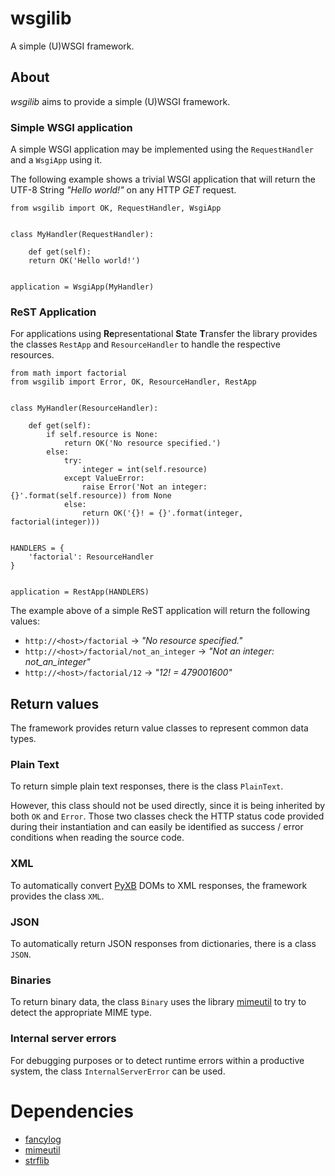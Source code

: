 # wsgilib
A simple (U)WSGI framework.

## About
*wsgilib* aims to provide a simple (U)WSGI framework.

### Simple WSGI application
A simple WSGI application may be implemented using the `RequestHandler` and a `WsgiApp` using it.

The following example shows a trivial WSGI application that will return the UTF-8 String *"Hello world!"* on any HTTP *GET* request.

    from wsgilib import OK, RequestHandler, WsgiApp


    class MyHandler(RequestHandler):

        def get(self):
	    return OK('Hello world!')


    application = WsgiApp(MyHandler)


### ReST Application
For applications using **Re**presentational **S**tate **T**ransfer the library provides the classes `RestApp` and `ResourceHandler` to handle the respective resources.

    from math import factorial
    from wsgilib import Error, OK, ResourceHandler, RestApp


    class MyHandler(ResourceHandler):

        def get(self):
            if self.resource is None:
                return OK('No resource specified.')
            else:
                try:
                    integer = int(self.resource)
                except ValueError:
                    raise Error('Not an integer: {}'.format(self.resource)) from None
                else:
                    return OK('{}! = {}'.format(integer, factorial(integer)))


    HANDLERS = {
        'factorial': ResourceHandler
    }


    application = RestApp(HANDLERS)

The example above of a simple ReST application will return the following values:
* `http://<host>/factorial` → *"No resource specified."*
* `http://<host>/factorial/not_an_integer` → *"Not an integer: not_an_integer"*
* `http://<host>/factorial/12` → *"12! = 479001600"*

## Return values
The framework provides return value classes to represent common data types.

### Plain Text
To return simple plain text responses, there is the class `PlainText`.

However, this class should not be used directly, since it is being inherited by both `OK` and `Error`.
Those two classes check the HTTP status code provided during their instantiation and can easily be identified as success / error conditions when reading the source code.

### XML
To automatically convert [PyXB](https://github.com/pabigot/pyxb) DOMs to XML responses, the framework provides the class `XML`.

### JSON
To automatically return JSON responses from dictionaries, there is a class `JSON`.

### Binaries
To return binary data, the class `Binary` uses the library [mimeutil](https://github.com/HOMEINFO/mimeutil) to try to detect the appropriate MIME type.

### Internal server errors
For debugging purposes or to detect runtime errors within a productive system, the class `InternalServerError` can be used.

# Dependencies
* [fancylog](https://github.com/HOMEINFO/fancylog)
* [mimeutil](https://github.com/HOMEINFO/mimeutil)
* [strflib](https://github.com/HOMEINFO/strflib)
